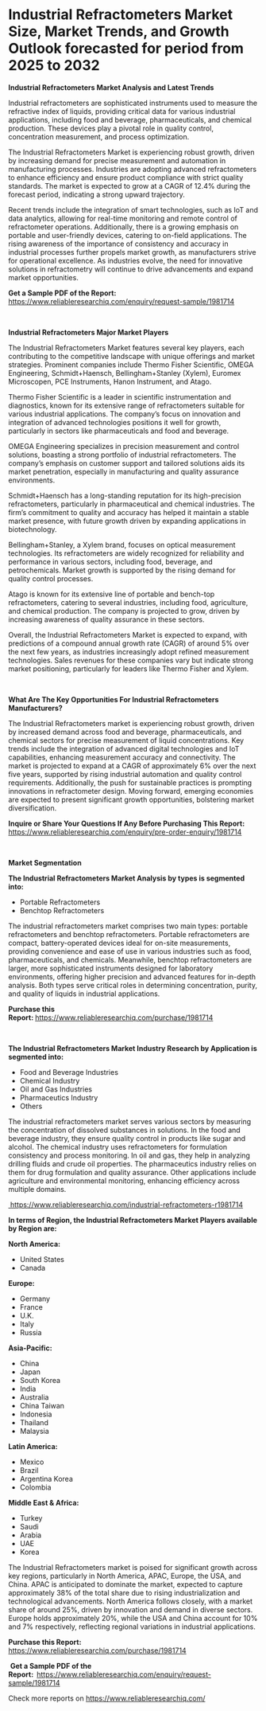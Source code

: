 <p><h1>Industrial Refractometers Market Size, Market Trends, and Growth Outlook forecasted for period from 2025 to 2032</h1></p><p><strong>Industrial Refractometers Market Analysis and Latest Trends</strong></p>
<p><p>Industrial refractometers are sophisticated instruments used to measure the refractive index of liquids, providing critical data for various industrial applications, including food and beverage, pharmaceuticals, and chemical production. These devices play a pivotal role in quality control, concentration measurement, and process optimization.</p><p>The Industrial Refractometers Market is experiencing robust growth, driven by increasing demand for precise measurement and automation in manufacturing processes. Industries are adopting advanced refractometers to enhance efficiency and ensure product compliance with strict quality standards. The market is expected to grow at a CAGR of 12.4% during the forecast period, indicating a strong upward trajectory.</p><p>Recent trends include the integration of smart technologies, such as IoT and data analytics, allowing for real-time monitoring and remote control of refractometer operations. Additionally, there is a growing emphasis on portable and user-friendly devices, catering to on-field applications. The rising awareness of the importance of consistency and accuracy in industrial processes further propels market growth, as manufacturers strive for operational excellence. As industries evolve, the need for innovative solutions in refractometry will continue to drive advancements and expand market opportunities.</p></p>
<p><strong>Get a Sample PDF of the Report:&nbsp;</strong> <a href="https://www.reliableresearchiq.com/enquiry/request-sample/1981714?utm_campaign=2284&utm_medium=2&utm_source=Github&utm_content=ia&utm_term=10042025&utm_id=industrial-refractometers">https://www.reliableresearchiq.com/enquiry/request-sample/1981714</a></p>
<p>&nbsp;</p>
<p><strong>Industrial Refractometers Major Market Players</strong></p>
<p><p>The Industrial Refractometers Market features several key players, each contributing to the competitive landscape with unique offerings and market strategies. Prominent companies include Thermo Fisher Scientific, OMEGA Engineering, Schmidt+Haensch, Bellingham+Stanley (Xylem), Euromex Microscopen, PCE Instruments, Hanon Instrument, and Atago.</p><p>Thermo Fisher Scientific is a leader in scientific instrumentation and diagnostics, known for its extensive range of refractometers suitable for various industrial applications. The company’s focus on innovation and integration of advanced technologies positions it well for growth, particularly in sectors like pharmaceuticals and food and beverage.</p><p>OMEGA Engineering specializes in precision measurement and control solutions, boasting a strong portfolio of industrial refractometers. The company’s emphasis on customer support and tailored solutions aids its market penetration, especially in manufacturing and quality assurance environments.</p><p>Schmidt+Haensch has a long-standing reputation for its high-precision refractometers, particularly in pharmaceutical and chemical industries. The firm’s commitment to quality and accuracy has helped it maintain a stable market presence, with future growth driven by expanding applications in biotechnology.</p><p>Bellingham+Stanley, a Xylem brand, focuses on optical measurement technologies. Its refractometers are widely recognized for reliability and performance in various sectors, including food, beverage, and petrochemicals. Market growth is supported by the rising demand for quality control processes.</p><p>Atago is known for its extensive line of portable and bench-top refractometers, catering to several industries, including food, agriculture, and chemical production. The company is projected to grow, driven by increasing awareness of quality assurance in these sectors.</p><p>Overall, the Industrial Refractometers Market is expected to expand, with predictions of a compound annual growth rate (CAGR) of around 5% over the next few years, as industries increasingly adopt refined measurement technologies. Sales revenues for these companies vary but indicate strong market positioning, particularly for leaders like Thermo Fisher and Xylem.</p></p>
<p>&nbsp;</p>
<p><strong>What Are The Key Opportunities For Industrial Refractometers Manufacturers?</strong></p>
<p><p>The Industrial Refractometers market is experiencing robust growth, driven by increased demand across food and beverage, pharmaceuticals, and chemical sectors for precise measurement of liquid concentrations. Key trends include the integration of advanced digital technologies and IoT capabilities, enhancing measurement accuracy and connectivity. The market is projected to expand at a CAGR of approximately 6% over the next five years, supported by rising industrial automation and quality control requirements. Additionally, the push for sustainable practices is prompting innovations in refractometer design. Moving forward, emerging economies are expected to present significant growth opportunities, bolstering market diversification.</p></p>
<p><strong>Inquire or Share Your Questions If Any Before Purchasing This Report:</strong> <a href="https://www.reliableresearchiq.com/enquiry/pre-order-enquiry/1981714?utm_campaign=2284&utm_medium=2&utm_source=Github&utm_content=ia&utm_term=10042025&utm_id=industrial-refractometers">https://www.reliableresearchiq.com/enquiry/pre-order-enquiry/1981714</a></p>
<p>&nbsp;</p>
<p><strong>Market Segmentation</strong></p>
<p><strong>The Industrial Refractometers Market Analysis by types is segmented into:</strong></p>
<p><ul><li>Portable Refractometers</li><li>Benchtop Refractometers</li></ul></p>
<p><p>The industrial refractometers market comprises two main types: portable refractometers and benchtop refractometers. Portable refractometers are compact, battery-operated devices ideal for on-site measurements, providing convenience and ease of use in various industries such as food, pharmaceuticals, and chemicals. Meanwhile, benchtop refractometers are larger, more sophisticated instruments designed for laboratory environments, offering higher precision and advanced features for in-depth analysis. Both types serve critical roles in determining concentration, purity, and quality of liquids in industrial applications.</p></p>
<p><strong>Purchase this Report:&nbsp;</strong><a href="https://www.reliableresearchiq.com/purchase/1981714?utm_campaign=2284&utm_medium=2&utm_source=Github&utm_content=ia&utm_term=10042025&utm_id=industrial-refractometers">https://www.reliableresearchiq.com/purchase/1981714</a></p>
<p>&nbsp;</p>
<p><strong>The Industrial Refractometers Market Industry Research by Application is segmented into:</strong></p>
<p><ul><li>Food and Beverage Industries</li><li>Chemical Industry</li><li>Oil and Gas Industries</li><li>Pharmaceutics Industry</li><li>Others</li></ul></p>
<p><p>The industrial refractometers market serves various sectors by measuring the concentration of dissolved substances in solutions. In the food and beverage industry, they ensure quality control in products like sugar and alcohol. The chemical industry uses refractometers for formulation consistency and process monitoring. In oil and gas, they help in analyzing drilling fluids and crude oil properties. The pharmaceutics industry relies on them for drug formulation and quality assurance. Other applications include agriculture and environmental monitoring, enhancing efficiency across multiple domains.</p></p>
<p><a href="https://www.reliableresearchiq.com/industrial-refractometers-r1981714?utm_campaign=2284&utm_medium=2&utm_source=Github&utm_content=ia&utm_term=10042025&utm_id=industrial-refractometers">&nbsp;https://www.reliableresearchiq.com/industrial-refractometers-r1981714</a></p>
<p><strong>In terms of Region, the Industrial Refractometers Market Players available by Region are:</strong></p>
<p>
    <p> <strong> North America: </strong>
        <ul>
            <li>United States</li>
            <li>Canada</li>
        </ul>
        </p> 
    <p> <strong> Europe: </strong>
        <ul>
            <li>Germany</li>
            <li>France</li>
            <li>U.K.</li>
            <li>Italy</li>
            <li>Russia</li>
        </ul>
        </p> 
    <p> <strong> Asia-Pacific: </strong>
        <ul>
            <li>China</li>
            <li>Japan</li>
            <li>South Korea</li>
            <li>India</li>
            <li>Australia</li>
            <li>China Taiwan</li>
            <li>Indonesia</li>
            <li>Thailand</li>
            <li>Malaysia</li>
        </ul>
        </p> 
    <p> <strong> Latin America: </strong>
        <ul>
            <li>Mexico</li>
            <li>Brazil</li>
            <li>Argentina Korea</li>
            <li>Colombia</li>
        </ul>
        </p> 
    <p> <strong> Middle East & Africa: </strong>
        <ul>
            <li>Turkey</li>
            <li>Saudi</li>
            <li>Arabia</li>
            <li>UAE</li>
            <li>Korea</li>
        </ul>
    </p>
    </p>
<p><p>The Industrial Refractometers market is poised for significant growth across key regions, particularly in North America, APAC, Europe, the USA, and China. APAC is anticipated to dominate the market, expected to capture approximately 38% of the total share due to rising industrialization and technological advancements. North America follows closely, with a market share of around 25%, driven by innovation and demand in diverse sectors. Europe holds approximately 20%, while the USA and China account for 10% and 7% respectively, reflecting regional variations in industrial applications.</p></p>
<p><strong>Purchase this Report: </strong><a href="https://www.reliableresearchiq.com/purchase/1981714?utm_campaign=2284&utm_medium=2&utm_source=Github&utm_content=ia&utm_term=10042025&utm_id=industrial-refractometers">https://www.reliableresearchiq.com/purchase/1981714</a></p>
<p>&nbsp;<strong>Get a Sample PDF of the Report:&nbsp;&nbsp;</strong><a href="https://www.reliableresearchiq.com/enquiry/request-sample/1981714?utm_campaign=2284&utm_medium=2&utm_source=Github&utm_content=ia&utm_term=10042025&utm_id=industrial-refractometers">https://www.reliableresearchiq.com/enquiry/request-sample/1981714</a></p>
<p><strong></strong></p>
<p>Check more reports on <a href="https://www.reliableresearchiq.com/?utm_campaign=2284&utm_medium=2&utm_source=Github&utm_content=ia&utm_term=10042025&utm_id=industrial-refractometers">https://www.reliableresearchiq.com/</a></p>